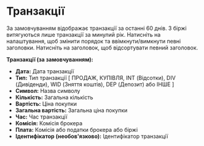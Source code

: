 # **Транзакції**

За замовчуванням відображає транзакції за останні 60 днів. З біржі витягуються лише транзакції за минулий рік.
Натисніть на налаштування, щоб змінити порядок та ввімкнути/вимкнути певні заголовки.
Натисніть на заголовок, щоб відсортувати певний заголовок.

**Транзакції (за замовчуванням):**
- **Дата:** Дата транзакції
- **Тип:** Тип транзакції [ ПРОДАЖ, КУПІВЛЯ, INT (Відсотки), DIV (Дивіденди), WID (Зняття коштів), DEP (Депозит) або ІНШЕ ]
- **Символ:** Назва символу
- **Кількість:** Загальна кількість
- **Вартість:** Ціна покупки
- **Загальна вартість:** Загальна ціна покупки
- **Час:** Час транзакції
- **Комісія:** Комісія брокера
- **Плата:** Комісія або податки брокера або біржі
- **Ідентифікатор (необов'язково):** Ідентифікатор транзакції
